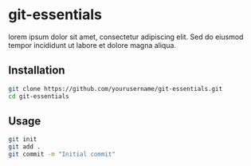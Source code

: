 # git-essentials

lorem ipsum dolor sit amet, consectetur adipiscing elit. Sed do eiusmod tempor incididunt ut labore et dolore magna aliqua.

## Installation

```bash
git clone https://github.com/yourusername/git-essentials.git
cd git-essentials
```

## Usage

```bash
git init
git add .
git commit -m "Initial commit"
```
